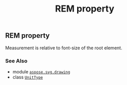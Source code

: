 ﻿---
title: REM property
second_title: Aspose.SVG for Python via .NET API References
description: 
type: docs
weight: 270
url: /python-net/aspose.svg.drawing/unittype/rem/
is_root: false
---

## REM property


Measurement is relative to font-size of the root element.

### See Also
* module [`aspose.svg.drawing`](../../)
* class [`UnitType`](/svg/python-net/aspose.svg.drawing/unittype)
